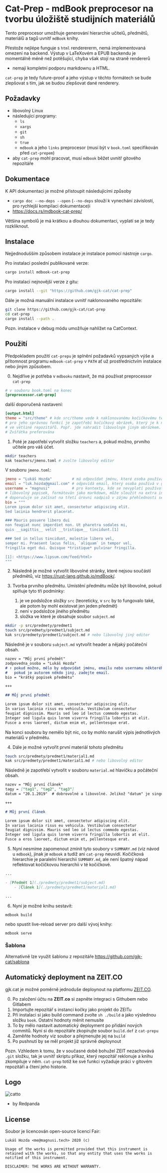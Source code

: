# Cat-Prep - mdBook preprocesor na tvorbu úložiště studijních materiálů
Tento preprocesor umožňuje generování hierarchie učitelů,
předmětů, materiálů a tagů uvnitř `mdBook` knihy.

Přestože nejlépe funguje s `html` renderererm,
nemá implementovaná omezení na backend.
Výstup v LaTeXovém a EPUB backendu je momentálně
méně než potěšující, chyba však stojí na straně rendererů
- nemají kompletní podporu markdownu a HTML.

`cat-prep` je tedy future-proof a jeho výstup v těchto
formátech se bude zlepšovat s tím, jak se budou zlepšovat
dané renderery.

## Požadavky
- libovolný Linux
- následující programy:
	- `ls`
	- `xargs`
	- `git`
	- `sh`
	- `true`
	- `mdbook` a jeho `links` preprocesor (musí být v `book.toml` specifikován před `cat-prepem`)
- aby `cat-prep` mohl pracovat, musí `mdbook` běžet uvnitř gitového repozitáře


## Dokumentace

K API dokumentaci je možné přistoupit následujícími způsoby
- `cargo doc --no-deps --open` (`--no-deps` slouží k vynechání závislostí, pro rychlejší kompilaci dokumentace)i
- <https://docs.rs/mdbook-cat-prep/>

Většina symbolů je má krátkou a dlouhou dokumentaci,
vyplatí se je tedy rozkliknout.

## Instalace

Nejjednodušším způsobem instalace je instalace pomocí nástroje `cargo`.

Pro instalaci poslední publikované verze:
```sh
cargo install mdbook-cat-prep

```

Pro instalaci nejnovější verze z gitu:

```sh
cargo install --git "https://github.com/gjk-cat/cat-prep"

```

Dále je možná manuální instalace uvnitř naklonovaného repozitáře:

```sh
git clone https://github.com/gjk-cat/cat-prep
cd cat-prep
cargo install --path .
```

Pozn. instalace v debug módu umožňuje nahlížet na CatContext.

## Použití

Předpokladem použití `cat-prepu` je splnění požadavků vypsaných výše
a přítomnost programu `mdbook-cat-prep` v `PATH` ať už prostřednictvím instalace
nebo jiným způsobem.

0. Nejdříve je potřeba v `mdbooku` nastavit, že má používat preprocessor `cat-prep`

```toml
# v souboru book.toml na konec
[preprocessor.cat-prep]
```

další doporučená nastavení:

```toml
[output.html]
theme = "src/theme" # kde src/theme vede k naklonovanému kočičkovému tématu.
# pro jeho správnou funkcí je zapotřebí kočičkový obrázek, který je k nalezení
# ve většině repozitářů. Popř. jde nahradit libovolným jiným obrázkem.
# Zvířátka preferována
```

1. Poté je zapotřebí vytvořit složku `teachers` a, pokud možno,
prvního učitele pro váš účet.

```sh
mkdir teachers
kak teachers/jmeno.toml # zvolte libovolný editor
```

V souboru `jmeno.toml`:

```toml
jmeno = "Lukáš Hozda"         # má odpovídat jménu, které osoba používá v gitu, tj. `user.name`
email = "luk.hozda@gmail.com" # odpovídá email, který osoba používá v gitu, tj. `user.email`
username = "magnusi"          # pro kontexty, kde se nevyplatí používat email nebo jméno, např. odkazy
# libovolný popisek, formátován jako markdown, může sloužit na extra informace
# doporučuje se začínat na třetí úrovni nadpisů v zájmu přehlednosti seznamu vyučujících
bio = """
Lorem ipsum dolor sit amet, consectetur adipiscing elit.
Sed lacinia hendrerit placerat.

### Mauris posuere libero dui
non feugiat nunc imperdiet non. Ut pharetra sodales mi,
quis __sagittis__ velit __tristique__ tincidunt.[1]

### Sed in tellus tincidunt, molestie libero vel,
semper mi. Praesent lacus felis, `aliquam` in tempor vel,
fringilla eget dui. Quisque *tristique* pulvinar fringilla.

[1]: <https://www.lipsum.com/feed/html>
"""
```

2. Následně je možné vytvořit libovolné stránky, které nejsou součástí předmětů,
viz <https://rust-lang.github.io/mdBook/>.

3. Tvorba prvního předmětu. Umístění předmětu může být libovolné, pokud splňuje tyto tři podmínky:
	1. je ve podsložce složky `src` (teoreticky, v `src` by to fungovalo také, ale potom by mohl existovat jen jeden předmět)
	2. není v podsložce jiného předmětu
	3. složka ve které je obsahuje soubor `subject.md`

```sh
mkdir -p src/predmety/predmet1
touch src/predmety/predmet1/subject.md
kak src/predmety/predmet1/subject.md # nebo libovolný jiný editor
```

Následně je v souboru `subject.md` vytvořit header a nějaký počáteční obsah.

```markdown
nazev = "Můj první předmět"
zodpovedna_osoba = "Lukáš Hozda"
# ↑ pokud možno, mělo by odpovídat jménu, emailu nebo usernamu některého vyučujícícho
#   pokud je autorem někdo jiný, zadejte email.
bio = "krátký popisek předmětu"

+++

## Můj první předmět

Lorem ipsum dolor sit amet, consectetur adipiscing elit.
In varius lacinia risus eu vehicula. Vestibulum consectetur
feugiat dignissim. Mauris sed leo id lectus commodo egestas.
Integer sed ligula quis lorem viverra fringilla lobortis at elit.
Fusce a eros laoreet, dictum enim et, pellentesque erat.

```

Na konci souboru by nemělo být nic, co by mohlo narušit výpis jednotlivých materiálů v předmětu.

4. Dále je možné vytvořit první materiál tohoto předmětu

```sh
touch src/predmety/predmet1/material1.md
kak src/predmety/predmet1/material1.md # nebo libovolný editor

```

Následně je zapotřebí vytvořit v souboru `material.md` hlavičku a počáteční obsah.

```markdown
nazev = "Můj první článek"
tagy = ["tag1", "tag2", "tag3"]
datum = "20.1.2019"  # dobrovolné a libovolné. Jelikož "datum" je singulár  od "data", lze použít jakkoliv :^)

+++

# Můj první článek

Lorem ipsum dolor sit amet, consectetur adipiscing elit.
In varius lacinia risus eu vehicula. Vestibulum consectetur
feugiat dignissim. Mauris sed leo id lectus commodo egestas.
Integer sed ligula quis lorem viverra fringilla lobortis at elit.
Fusce a eros laoreet, dictum enim et, pellentesque erat.
```

5. Nyní nesmíme zapomenout zmínit tyto soubory v `SUMMARY.md` (viz návod u `mdbook`),
jinak je `mdbook` a tudíž ani `cat-prep` neuvidí.
Kočičková hierarchie je paralelní hierarchii `SUMMARY.md`, ale není špatný nápad
reflektovat kočičkovou hierarchii v té kočičkové.

```markdown
...

- [Předmět 1](./predmety/predmet1/subject.md)
	- [Článek 1](./predmety/predmet1/material1.md)

...
```

6. Nyní je možné knihu sestavit:

```
mdbook build
```

nebo spustit live-reload server pro další vývoj knihy:

```
mdbook serve
```

### Šablona
Alternativně lze využít šablonu z repozitáře <https://github.com/gjk-cat/sablona>

## Automatický deployment na ZEIT.CO

gjk.cat je možné poměrně jednoduše deploynout na platformu [ZEIT.CO](https://zeit.co).

0. Po založení účtu na __ZEIT.co__ si zapněte integraci s Githubem nebo Gitlabem
1. Importujte repozitář s instancí kočky jako projekt do ZEITu
2. Při instalaci si jako build command zvolte `sh ./build` a jako výslednou složku `book`. Ostatní hodnoty měnit nemusíte
3. To by mělo nastavit automatický deployment po přidání nových commitů. Nyní si do repozitáře zkopírujte soubor `build.def` z `cat-prepu`
4. Zaměňte hodnoty viz soubor a přejmenujte jej na `build`
5. Po pushnutí by se měl projekt již správně deploynout

Pozn. Vzhledem k tomu, že v současné době bohužel ZEIT nezachovává `.git` složku,
tak je uvnitř skriptu příkaz, který repozitář reklonuje a knihu zkompiluje v něm.
`cat-prep` totiž ke své funkci vyžaduje práci v gitovém repozitáři a čtení jeho historie.

## Logo

![catto](src/img/cat.png)
- by Redpanda

## License

Soubor je licencován open-source licencí Fair:

```
Lukáš Hozda <me@magnusi.tech> 2020 (c)

Usage of the works is permitted provided that this instrument is retained with the works, so that any entity that uses the works is notified of this instrument.

DISCLAIMER: THE WORKS ARE WITHOUT WARRANTY.
```


